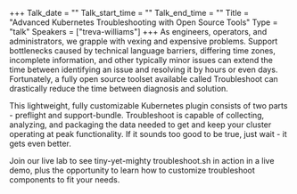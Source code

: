 +++
Talk_date = ""
Talk_start_time = ""
Talk_end_time = ""
Title = "Advanced Kubernetes Troubleshooting with Open Source Tools"
Type = "talk"
Speakers = ["treva-williams"]
+++
As engineers, operators, and administrators, we grapple with vexing and expensive problems. Support bottlenecks caused by technical language barriers, differing time zones, incomplete information, and other typically minor issues can extend the time between identifying an issue and resolving it by hours or even days. Fortunately, a fully open source toolset available called Troubleshoot can drastically reduce the time between diagnosis and solution.

This lightweight, fully customizable Kubernetes plugin consists of two parts - preflight and support-bundle. Troubleshoot is capable of collecting, analyzing, and packaging the data needed to get and keep your cluster operating at peak functionality. If it sounds too good to be true, just wait - it gets even better. 

Join our live lab to see tiny-yet-mighty troubleshoot.sh in action in a live demo, plus the opportunity to learn how to customize troubleshoot components to fit your needs.
